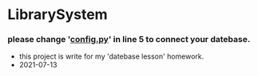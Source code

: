 # LibrarySystem
### please change  '[config.py](./app/config.py)' in line 5 to connect your datebase.
+ this project is write for my 'datebase lesson' homework.
+ 2021-07-13
